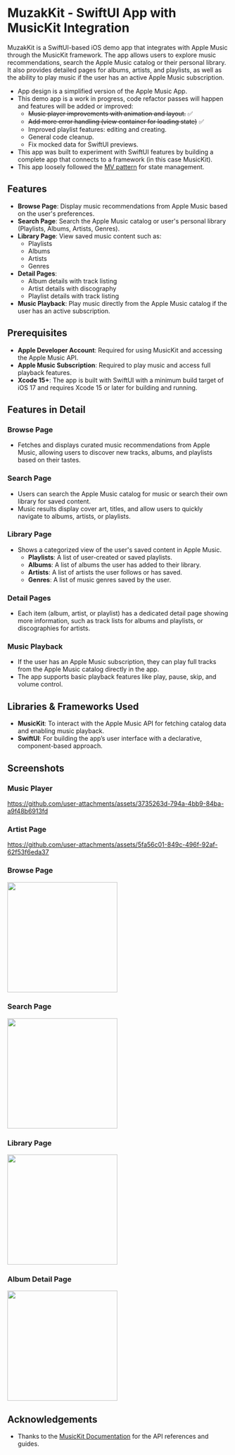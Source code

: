 # MuzakKit - SwiftUI App with MusicKit Integration

MuzakKit is a SwiftUI-based iOS demo app that integrates with Apple Music through the MusicKit framework. The app allows users to explore music recommendations, search the Apple Music catalog or their personal library. It also provides detailed pages for albums, artists, and playlists, as well as the ability to play music if the user has an active Apple Music subscription.

- App design is a simplified version of the Apple Music App. 
- This demo app is a work in progress, code refactor passes will happen and features will be added or improved:
  - ~~Music player improvements with animation and layout.~~ ✅
  - ~~Add more error handling (view container for loading state)~~ ✅
  - Improved playlist features: editing and creating.
  - General code cleanup.
  - Fix mocked data for SwiftUI previews.
- This app was built to experiment with SwiftUI features by building a complete app that connects to a framework (in this case MusicKit).
- This app loosely followed the [MV pattern](https://azamsharp.com/2022/08/09/intro-to-mv-state-pattern.html) for state management.

## Features

- **Browse Page**: Display music recommendations from Apple Music based on the user's preferences.
- **Search Page**: Search the Apple Music catalog or user's personal library (Playlists, Albums, Artists, Genres).
- **Library Page**: View saved music content such as:
  - Playlists
  - Albums
  - Artists
  - Genres
- **Detail Pages**:
  - Album details with track listing
  - Artist details with discography
  - Playlist details with track listing
- **Music Playback**: Play music directly from the Apple Music catalog if the user has an active subscription.
  
## Prerequisites

- **Apple Developer Account**: Required for using MusicKit and accessing the Apple Music API.
- **Apple Music Subscription**: Required to play music and access full playback features.
- **Xcode 15+**: The app is built with SwiftUI with a minimum build target of iOS 17 and requires Xcode 15 or later for building and running.

## Features in Detail

### Browse Page
- Fetches and displays curated music recommendations from Apple Music, allowing users to discover new tracks, albums, and playlists based on their tastes.

### Search Page
- Users can search the Apple Music catalog for music or search their own library for saved content.
- Music results display cover art, titles, and allow users to quickly navigate to albums, artists, or playlists.

### Library Page
- Shows a categorized view of the user's saved content in Apple Music.
  - **Playlists**: A list of user-created or saved playlists.
  - **Albums**: A list of albums the user has added to their library.
  - **Artists**: A list of artists the user follows or has saved.
  - **Genres**: A list of music genres saved by the user.

### Detail Pages
- Each item (album, artist, or playlist) has a dedicated detail page showing more information, such as track lists for albums and playlists, or discographies for artists.
  
### Music Playback
- If the user has an Apple Music subscription, they can play full tracks from the Apple Music catalog directly in the app.
- The app supports basic playback features like play, pause, skip, and volume control.
  
## Libraries & Frameworks Used

- **MusicKit**: To interact with the Apple Music API for fetching catalog data and enabling music playback.
- **SwiftUI**: For building the app’s user interface with a declarative, component-based approach.
  
## Screenshots

### Music Player

https://github.com/user-attachments/assets/3735263d-794a-4bb9-84ba-a9f48b6913fd

### Artist Page

https://github.com/user-attachments/assets/5fa56c01-849c-496f-92af-62f53f6eda37

### Browse Page
<img width="250" src="https://github.com/user-attachments/assets/63004fae-ad5f-482a-8454-82b1c6ee7da8">

### Search Page
<img width="250" src="https://github.com/user-attachments/assets/9eaf9dea-5f6c-44d5-9ac4-afcfd914011d">

### Library Page
<img width="250" src="https://github.com/user-attachments/assets/7c557bcc-3e14-4fd0-ae7d-a3bc711af8a1">

### Album Detail Page
<img width="250" src="https://github.com/user-attachments/assets/e80dca43-7a7a-4134-86a8-834ef674e813">

## Acknowledgements

- Thanks to the [MusicKit Documentation](https://developer.apple.com/documentation/musickit) for the API references and guides.
